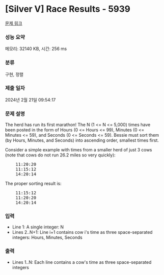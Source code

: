 # [Silver V] Race Results - 5939 

[문제 링크](https://www.acmicpc.net/problem/5939) 

### 성능 요약

메모리: 32140 KB, 시간: 256 ms

### 분류

구현, 정렬

### 제출 일자

2024년 2월 21일 09:54:17

### 문제 설명

<p>The herd has run its first marathon!  The N (1 <= N <= 5,000) times have been posted in the form of Hours (0 <= Hours <= 99), Minutes (0 <= Minutes <= 59), and Seconds (0 <= Seconds <= 59). Bessie must sort them (by Hours, Minutes, and Seconds) into ascending order, smallest times first.</p>

<p>Consider a simple example with times from a smaller herd of just 3 cows (note that cows do not run 26.2 miles so very quickly):</p>

<pre>    11:20:20
    11:15:12
    14:20:14</pre>

<p>The proper sorting result is:</p>

<pre>    11:15:12
    11:20:20
    14:20:14</pre>

### 입력 

 <ul>
	<li>Line 1: A single integer: N</li>
	<li>Lines 2..N+1: Line i+1 contains cow i's time as three space-separated integers: Hours, Minutes, Seconds</li>
</ul>

<p> </p>

### 출력 

 <ul>
	<li>Lines 1..N: Each line contains a cow's time as three space-separated integers</li>
</ul>

<p> </p>


